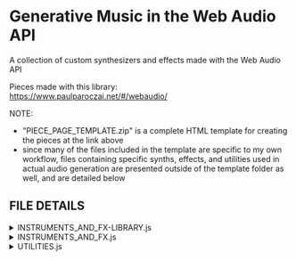 # Generative Music in the Web Audio API

A collection of custom synthesizers and effects made with the Web Audio API

Pieces made with this library:<br>
https://www.paulparoczai.net/#/webaudio/

NOTE:

- "PIECE_PAGE_TEMPLATE.zip" is a complete HTML template for creating the pieces at the link above
- since many of the files included in the template are specific to my own workflow, files containing specific synths, effects, and utilities used in actual audio generation are presented outside of the template folder as well, and are detailed below

## FILE DETAILS

<!-- INSTRUMENTS AND FX LIBRARY.js -->

<details>
  <summary>INSTRUMENTS_AND_FX-LIBRARY.js</summary><blockquote>

<!-- CV NODES -->

<details>
  <summary>CV NODES</summary><blockquote>
  - nodes to be used as control signals

   <!-- BREAKPOINT -->
  
  <details>
  <summary>BreakPoint</summary><blockquote>
  - Output a custom breakpoint function starting at 0, and specify exponential slopes of each segment

   <details>
   <summary>Properties</summary><blockquote>
   - p1 <br>
   - p2 <br>
   </details>
    
   <details>
   <summary>Methods</summary><blockquote
    - m1() <br>
    - m2() <br>
   </details>
    
  </details>
  
  <!-- -->
  
  <!-- ENVELOPE -->

  <details>
  <summary>Envelope</summary><blockquote>
  - output a custom breakpoint function starting at 0

   <details>
   <summary>Properties</summary><blockquote>
   - buffer
   </details>
    
   <details>
   <summary>Methods</summary><blockquote
    - start() <br>
    - startAtTime() <br>
    - stop() <br>
    - stopAtTime() <br>
   </details>
    
  </details>
  
  <!-- -->

</details>

<!-- -->

<!-- CATEGORY TEMPLATE -->

<details>
  <summary>CATEGORY</summary><blockquote>
  - nodes to be used as control signals


  <!-- NODE TEMPLATE -->
  
  <details>
  <summary>NODE</summary><blockquote>
  - description

   <details>
   <summary>Properties</summary><blockquote>
   - p1 <br>
   - p2 <br>
   </details>
    
   <details>
   <summary>Methods</summary><blockquote
    - m1() <br>
    - m2() <br>
   </details>
    
  </details>
  
  <!-- -->

</details>

<!-- -->

</details>

<!-- INSTRUMENTS AND FX.js -->

<details>
  <summary>INSTRUMENTS_AND_FX.js</summary><blockquote>

<!-- CATEGORY TEMPLATE -->

<details>
  <summary>CATEGORY</summary><blockquote>
  - nodes to be used as control signals
  
  <details>
  <summary>NODE</summary><blockquote>
  - description

   <details>
   <summary>Properties</summary><blockquote>
   - p1 <br>
   - p2 <br>
   </details>
    
   <details>
   <summary>Methods</summary><blockquote
    - m1() <br>
    - m2() <br>
   </details>
    
    
  </details>

</details>

<!-- -->

</details>

<!-- UTILITIES.js -->

<details>
  <summary>UTILITIES.js</summary><blockquote>

<!-- CATEGORY TEMPLATE -->

<details>
  <summary>CATEGORY</summary><blockquote>
  - nodes to be used as control signals
  
  <details>
  <summary>NODE</summary><blockquote>
  - description

   <details>
   <summary>Properties</summary><blockquote>
   - p1 <br>
   - p2 <br>
   </details>
    
   <details>
   <summary>Methods</summary><blockquote
    - m1() <br>
    - m2() <br>
   </details>
    
    
  </details>

</details>

<!-- -->

</details>
